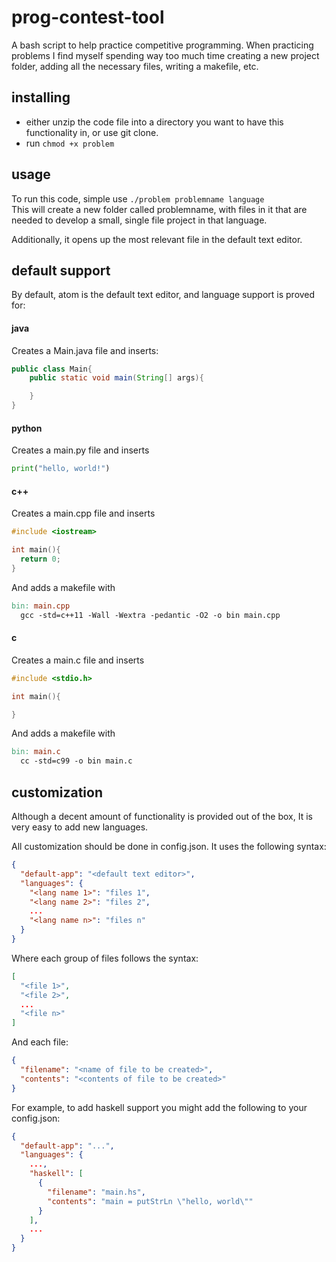 # prog-contest-tool
A bash script to help practice competitive programming. When practicing problems I find myself spending way too much time creating a new project folder, adding all the necessary files, writing a makefile, etc.

## installing
* either unzip the code file into a directory you want to have this functionality in, or use git clone.
* run ```chmod +x problem```

## usage
To run this code, simple use ```./problem problemname language```\
This will create a new folder called problemname, with files in it that are needed to develop a small, single file project in that language.

Additionally, it opens up the most relevant file in the default text editor.

## default support
By default, atom is the default text editor, and language support is proved for:

#### java
Creates a Main.java file and inserts:
```java
public class Main{
    public static void main(String[] args){

    }
}
```

#### python
Creates a main.py file and inserts
```python
print("hello, world!")
```

#### c++
Creates a main.cpp file and inserts
```cpp
#include <iostream>

int main(){
  return 0;
}
```

And adds a makefile with
```makefile
bin: main.cpp
  gcc -std=c++11 -Wall -Wextra -pedantic -O2 -o bin main.cpp
```

#### c
Creates a main.c file and inserts
```c
#include <stdio.h>

int main(){

}
```

And adds a makefile with
```makefile
bin: main.c
  cc -std=c99 -o bin main.c

```

## customization
Although a decent amount of functionality is provided out of the box, It is very easy to add new languages.

All customization should be done in config.json. It uses the following syntax:
```json
{
  "default-app": "<default text editor>",
  "languages": {
    "<lang name 1>": "files 1",
    "<lang name 2>": "files 2",
    ...
    "<lang name n>": "files n"
  }
}
```

Where each group of files follows the syntax:
```json
[
  "<file 1>",
  "<file 2>",
  ...
  "<file n>"
]
```

And each file:
```json
{
  "filename": "<name of file to be created>",
  "contents": "<contents of file to be created>"
}
```

For example, to add haskell support you might add the following to your config.json:

```json
{
  "default-app": "...",
  "languages": {
    ...,
    "haskell": [
      {
        "filename": "main.hs",
        "contents": "main = putStrLn \"hello, world\""
      }
    ],
    ...
  }
}
